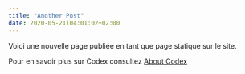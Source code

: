 ```yaml
---
title: "Another Post"
date: 2020-05-21T04:01:02+02:00
---
```


Voici une nouvelle page publiée en tant que page statique sur le site.

Pour en savoir plus sur Codex consultez [About Codex](/about)

